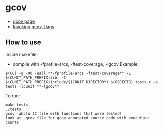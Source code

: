 # gcov
- [gcov page](https://gcc.gnu.org/onlinedocs/gcc-7.2.0/gcc/Gcov.html#Gcov)
- [Invoking gcov, flags](https://gcc.gnu.org/onlinedocs/gcc-7.2.0/gcc/Invoking-Gcov.html#Invoking-Gcov)

## How to use
Inside makefile:
 - compile with -fprofile-arcs, -ftest-coverage, -lgcov
Example:
```
$(CC) -g -O0 -Wall **-fprofile-arcs -ftest-coverage** -L $(CUNIT_PATH_PREFIX)lib  -I $(CUNIT_PATH_PREFIX)include/$(CUNIT_DIRECTORY) $(OBJECTS) tests.c -o tests -lcunit **-lgcov**
```

To run:
```
make tests
./tests
gcov -abcfu (C file with functions that were tested)
look at .gcov file for gcov annotated source code with execution counts
```
